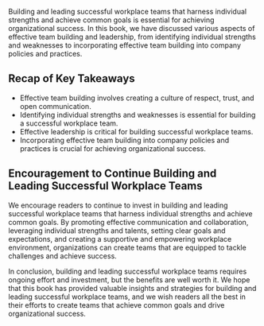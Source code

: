 

Building and leading successful workplace teams that harness individual strengths and achieve common goals is essential for achieving organizational success. In this book, we have discussed various aspects of effective team building and leadership, from identifying individual strengths and weaknesses to incorporating effective team building into company policies and practices.

Recap of Key Takeaways
----------------------

* Effective team building involves creating a culture of respect, trust, and open communication.
* Identifying individual strengths and weaknesses is essential for building a successful workplace team.
* Effective leadership is critical for building successful workplace teams.
* Incorporating effective team building into company policies and practices is crucial for achieving organizational success.

Encouragement to Continue Building and Leading Successful Workplace Teams
-------------------------------------------------------------------------

We encourage readers to continue to invest in building and leading successful workplace teams that harness individual strengths and achieve common goals. By promoting effective communication and collaboration, leveraging individual strengths and talents, setting clear goals and expectations, and creating a supportive and empowering workplace environment, organizations can create teams that are equipped to tackle challenges and achieve success.

In conclusion, building and leading successful workplace teams requires ongoing effort and investment, but the benefits are well worth it. We hope that this book has provided valuable insights and strategies for building and leading successful workplace teams, and we wish readers all the best in their efforts to create teams that achieve common goals and drive organizational success.
